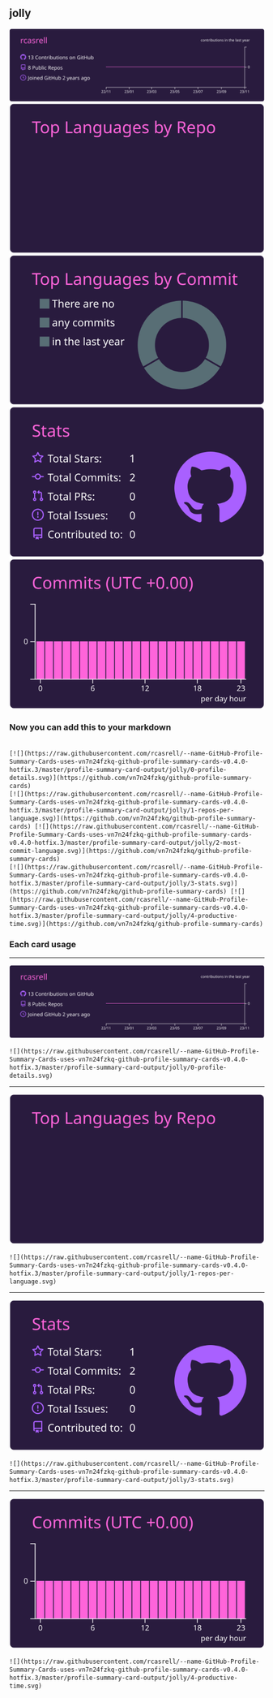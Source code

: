 ## jolly

[![](./0-profile-details.svg)](https://github.com/vn7n24fzkq/github-profile-summary-cards)
[![](./1-repos-per-language.svg)](https://github.com/vn7n24fzkq/github-profile-summary-cards) [![](./2-most-commit-language.svg)](https://github.com/vn7n24fzkq/github-profile-summary-cards)
[![](./3-stats.svg)](https://github.com/vn7n24fzkq/github-profile-summary-cards) [![](./4-productive-time.svg)](https://github.com/vn7n24fzkq/github-profile-summary-cards)
### Now you can add this to your markdown
```

[![](https://raw.githubusercontent.com/rcasrell/--name-GitHub-Profile-Summary-Cards-uses-vn7n24fzkq-github-profile-summary-cards-v0.4.0-hotfix.3/master/profile-summary-card-output/jolly/0-profile-details.svg)](https://github.com/vn7n24fzkq/github-profile-summary-cards)
[![](https://raw.githubusercontent.com/rcasrell/--name-GitHub-Profile-Summary-Cards-uses-vn7n24fzkq-github-profile-summary-cards-v0.4.0-hotfix.3/master/profile-summary-card-output/jolly/1-repos-per-language.svg)](https://github.com/vn7n24fzkq/github-profile-summary-cards) [![](https://raw.githubusercontent.com/rcasrell/--name-GitHub-Profile-Summary-Cards-uses-vn7n24fzkq-github-profile-summary-cards-v0.4.0-hotfix.3/master/profile-summary-card-output/jolly/2-most-commit-language.svg)](https://github.com/vn7n24fzkq/github-profile-summary-cards)
[![](https://raw.githubusercontent.com/rcasrell/--name-GitHub-Profile-Summary-Cards-uses-vn7n24fzkq-github-profile-summary-cards-v0.4.0-hotfix.3/master/profile-summary-card-output/jolly/3-stats.svg)](https://github.com/vn7n24fzkq/github-profile-summary-cards) [![](https://raw.githubusercontent.com/rcasrell/--name-GitHub-Profile-Summary-Cards-uses-vn7n24fzkq-github-profile-summary-cards-v0.4.0-hotfix.3/master/profile-summary-card-output/jolly/4-productive-time.svg)](https://github.com/vn7n24fzkq/github-profile-summary-cards)

```

### Each card usage
---

![](./0-profile-details.svg)

```
![](https://raw.githubusercontent.com/rcasrell/--name-GitHub-Profile-Summary-Cards-uses-vn7n24fzkq-github-profile-summary-cards-v0.4.0-hotfix.3/master/profile-summary-card-output/jolly/0-profile-details.svg)
```

    

---

![](./1-repos-per-language.svg)

```
![](https://raw.githubusercontent.com/rcasrell/--name-GitHub-Profile-Summary-Cards-uses-vn7n24fzkq-github-profile-summary-cards-v0.4.0-hotfix.3/master/profile-summary-card-output/jolly/1-repos-per-language.svg)
```

    

---

![](./3-stats.svg)

```
![](https://raw.githubusercontent.com/rcasrell/--name-GitHub-Profile-Summary-Cards-uses-vn7n24fzkq-github-profile-summary-cards-v0.4.0-hotfix.3/master/profile-summary-card-output/jolly/3-stats.svg)
```

    

---

![](./4-productive-time.svg)

```
![](https://raw.githubusercontent.com/rcasrell/--name-GitHub-Profile-Summary-Cards-uses-vn7n24fzkq-github-profile-summary-cards-v0.4.0-hotfix.3/master/profile-summary-card-output/jolly/4-productive-time.svg)
```

    
